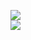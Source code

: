 [![](https://img.shields.io/badge/Made%20With-Github%20Spray-lightgrey.svg?style=for-the-badge&logo=github)](https://github.com/Annihil/github-spray#2320)  
[![](https://i.imgur.com/2DrTn0Z.gif)](https://github.com/Annihil/github-spray)